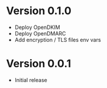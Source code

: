 # Version 0.1.0
 - Deploy OpenDKIM
 - Deploy OpenDMARC
 - Add encryption / TLS files env vars

# Version 0.0.1
 - Initial release

